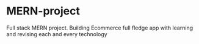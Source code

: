 # MERN-project
Full stack MERN project. Building Ecommerce full fledge app with learning and revising each and every technology
